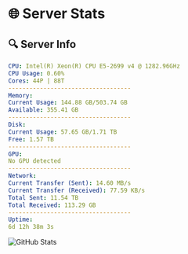 # 🌐 Server Stats
## 🔍 Server Info
```yaml
CPU: Intel(R) Xeon(R) CPU E5-2699 v4 @ 1282.96GHz
CPU Usage: 0.60%
Cores: 44P | 88T
-----------------------------------
Memory:
Current Usage: 144.88 GB/503.74 GB
Available: 355.41 GB
-----------------------------------
Disk:
Current Usage: 57.65 GB/1.71 TB
Free: 1.57 TB
-----------------------------------
GPU:
No GPU detected
-----------------------------------
Network:
Current Transfer (Sent): 14.60 MB/s
Current Transfer (Received): 77.59 KB/s
Total Sent: 11.54 TB
Total Received: 113.29 GB
-----------------------------------
Uptime:
6d 12h 38m 3s
```
![GitHub Stats](https://img.shields.io/badge/Updated-2025-03-14_10:00:52-blue)